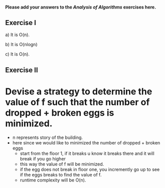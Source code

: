 #### Please add your answers to the ***Analysis of  Algorithms*** exercises here.

## Exercise I

a) It is O(n).


b) It is O(nlogn)


c) It is O(n).

## Exercise II

# Devise a strategy to determine the value of f such that the number of dropped + broken eggs is minimized.

- n represents story of the building.
- here since we would like to minimized the number of dropped + broken eggs
    - start from the floor 1, if it breaks u know it breaks there and it will break if you go higher
    - this way the value of f will be minimized.
    - if the egg does not break in floor one, you incremently go up to see if the eggs breaks to find the value of f.
    - runtime complexity will be O(n).